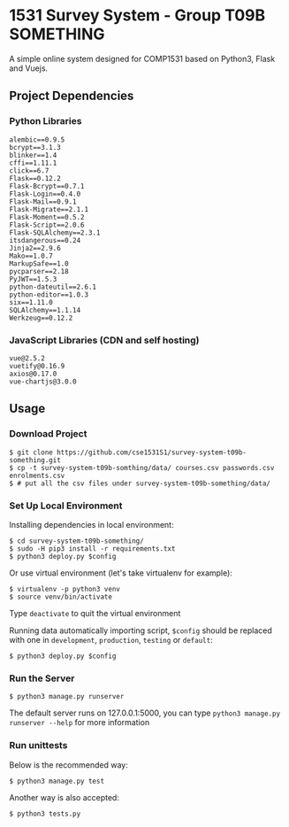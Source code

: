 # 1531 Survey System - Group T09B SOMETHING

A simple online system designed for COMP1531 based on Python3, Flask and Vuejs.

## Project Dependencies

### Python Libraries

    alembic==0.9.5
    bcrypt==3.1.3
    blinker==1.4
    cffi==1.11.1
    click==6.7
    Flask==0.12.2
    Flask-Bcrypt==0.7.1
    Flask-Login==0.4.0
    Flask-Mail==0.9.1
    Flask-Migrate==2.1.1
    Flask-Moment==0.5.2
    Flask-Script==2.0.6
    Flask-SQLAlchemy==2.3.1
    itsdangerous==0.24
    Jinja2==2.9.6
    Mako==1.0.7
    MarkupSafe==1.0
    pycparser==2.18
    PyJWT==1.5.3
    python-dateutil==2.6.1
    python-editor==1.0.3
    six==1.11.0
    SQLAlchemy==1.1.14
    Werkzeug==0.12.2

### JavaScript Libraries (CDN and self hosting)

    vue@2.5.2
    vuetify@0.16.9
    axios@0.17.0
    vue-chartjs@3.0.0

## Usage

### Download Project

	$ git clone https://github.com/cse1531S1/survey-system-t09b-something.git
    $ cp -t survey-system-t09b-somthing/data/ courses.csv passwords.csv enrolments.csv  
    $ # put all the csv files under survey-system-t09b-something/data/

### Set Up Local Environment

Installing dependencies in local environment:

	$ cd survey-system-t09b-something/
	$ sudo -H pip3 install -r requirements.txt
    $ python3 deploy.py $config 

Or use virtual environment (let's take virtualenv for example):

    $ virtualenv -p python3 venv
    $ source venv/bin/activate

Type `deactivate` to quit the virtual environment

Running data automatically importing script, `$config` should be replaced with one in `development`, `production`, `testing` or `default`:

    $ python3 deploy.py $config

### Run the Server

	$ python3 manage.py runserver 

The default server runs on 127.0.0.1:5000, you can type `python3 manage.py runserver --help` for more information

### Run unittests

Below is the recommended way:

    $ python3 manage.py test

Another way is also accepted:

    $ python3 tests.py
